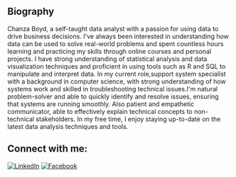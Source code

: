 
## **Biography**

Chanza Boyd, a self-taught data analyst with a passion for using data to drive business decisions. I've always been interested in understanding how data can be used to solve real-world problems and spent countless hours learning and practicing my skills through online courses and personal projects. I have strong understanding of statistical analysis and data visualization techniques and proficient in using tools such as R and SQL to manipulate and interpret data. In my current role,support system specialist with a background in computer science, with strong understanding of how systems work and skilled in troubleshooting technical issues.I'm natural problem-solver and able to quickly identify and resolve issues, ensuring that systems are running smoothly. Also patient and empathetic communicator, able to effectively explain technical concepts to non-technical stakeholders.
In my free time, I enjoy staying up-to-date on the latest data analysis techniques and tools.



## **Connect with me:**
[![LinkedIn](https://img.shields.io/badge/LinkedIn-0077B5?style=for-the-badge&style=social&logo=linkedin&logoColor=white)](https://https://www.linkedin.com/in/boyd-chanza-995439178/)
[![Facebook](https://img.shields.io/badge/Facebook-1877F2?style=for-the-badge&style=social&logo=facebook&logoColor=white)](http:///)
